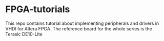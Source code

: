 # FPGA-tutorials
 This repo contains tutorial about implementing peripherals and drivers in VHDl for Altera FPGA. The reference board for the whole series is the Terasic DE10-Lite

